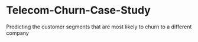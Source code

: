 # Telecom-Churn-Case-Study
Predicting the customer segments that are most likely to churn to a different company
